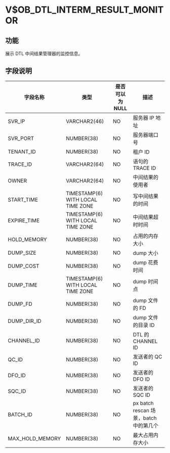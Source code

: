 # V$OB_DTL_INTERM_RESULT_MONITOR
## 功能
展示 DTL 中间结果管理器的监控信息。
## 字段说明

| 字段名称 | 类型 | 是否可以为 NULL | 描述 |
| --- | --- | --- | --- |
| SVR_IP | VARCHAR2(46) | NO | 服务器 IP 地址 |
| SVR_PORT | NUMBER(38) | NO | 服务器端口号 |
| TENANT_ID | NUMBER(38) | NO | 租户 ID |
| TRACE_ID | VARCHAR2(64) | NO | 语句的 TRACE ID |
| OWNER | VARCHAR2(64) | NO | 中间结果的使用者 |
| START_TIME | TIMESTAMP(6) WITH LOCAL TIME ZONE | NO | 写中间结果的时间 |
| EXPIRE_TIME | TIMESTAMP(6) WITH LOCAL TIME ZONE | NO | 中间结果超时时间 |
| HOLD_MEMORY | NUMBER(38) | NO | 占用的内存大小 |
| DUMP_SIZE | NUMBER(38) | NO | dump 大小 |
| DUMP_COST | NUMBER(38) | NO | dump 花费时间 |
| DUMP_TIME | TIMESTAMP(6) WITH LOCAL TIME ZONE | NO | dump 时间点 |
| DUMP_FD | NUMBER(38) | NO | dump 文件的 FD |
| DUMP_DIR_ID | NUMBER(38) | NO | dump 文件的目录 ID |
| CHANNEL_ID | NUMBER(38) | NO | DTL 的 CHANNEL ID |
| QC_ID | NUMBER(38) | NO | 发送者的 QC ID |
| DFO_ID | NUMBER(38) | NO | 发送者的 DFO ID |
| SQC_ID | NUMBER(38) | NO | 发送者的 SQC ID |
| BATCH_ID | NUMBER(38) | NO | px batch rescan 场景，batch 中的第几个 |
| MAX_HOLD_MEMORY | NUMBER(38) | NO | 最大占用内存大小 |


